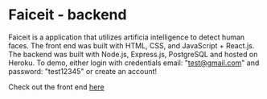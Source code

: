 # Faiceit - backend

 Faiceit is a application that utilizes artificia intelligence to detect human faces. The front end was built with HTML, CSS, and JavaScript + React.js. The backend was built with Node.js, Express.js, PostgreSQL and hosted on Heroku. To demo, either login with credentials email: "test@gmail.com" and password: "test12345" or create an account!

 Check out the front end [here](https://github.com/PatrickJayo/faiceit)

